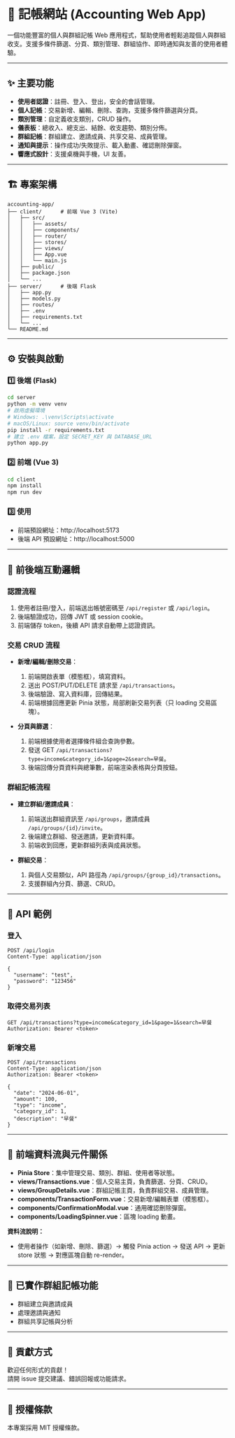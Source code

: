 # 💸 記帳網站 (Accounting Web App)

一個功能豐富的個人與群組記帳 Web 應用程式，幫助使用者輕鬆追蹤個人與群組收支。支援多條件篩選、分頁、類別管理、群組協作、即時通知與友善的使用者體驗。

---

## ✨ 主要功能

- **使用者認證**：註冊、登入、登出，安全的會話管理。
- **個人記帳**：交易新增、編輯、刪除、查詢，支援多條件篩選與分頁。
- **類別管理**：自定義收支類別，CRUD 操作。
- **儀表板**：總收入、總支出、結餘、收支趨勢、類別分佈。
- **群組記帳**：群組建立、邀請成員、共享交易、成員管理。
- **通知與提示**：操作成功/失敗提示、載入動畫、確認刪除彈窗。
- **響應式設計**：支援桌機與手機，UI 友善。

---

## 🏗️ 專案架構

```
accounting-app/
├── client/      # 前端 Vue 3 (Vite)
│   ├── src/
│   │   ├── assets/
│   │   ├── components/
│   │   ├── router/
│   │   ├── stores/
│   │   ├── views/
│   │   ├── App.vue
│   │   └── main.js
│   ├── public/
│   ├── package.json
│   └── ...
├── server/      # 後端 Flask
│   ├── app.py
│   ├── models.py
│   ├── routes/
│   ├── .env
│   ├── requirements.txt
│   └── ...
└── README.md
```

---

## ⚙️ 安裝與啟動

### 1️⃣ 後端 (Flask)

```bash
cd server
python -m venv venv
# 啟用虛擬環境
# Windows: .\venv\Scripts\activate
# macOS/Linux: source venv/bin/activate
pip install -r requirements.txt
# 建立 .env 檔案，設定 SECRET_KEY 與 DATABASE_URL
python app.py
```

### 2️⃣ 前端 (Vue 3)

```bash
cd client
npm install
npm run dev
```

### 3️⃣ 使用

- 前端預設網址：http://localhost:5173
- 後端 API 預設網址：http://localhost:5000

---

## 🔗 前後端互動邏輯

### 認證流程

1. 使用者註冊/登入，前端送出帳號密碼至 `/api/register` 或 `/api/login`。
2. 後端驗證成功，回傳 JWT 或 session cookie。
3. 前端儲存 token，後續 API 請求自動帶上認證資訊。

### 交易 CRUD 流程

- **新增/編輯/刪除交易**：

  1. 前端開啟表單（模態框），填寫資料。
  2. 送出 POST/PUT/DELETE 請求至 `/api/transactions`。
  3. 後端驗證、寫入資料庫，回傳結果。
  4. 前端根據回應更新 Pinia 狀態，局部刷新交易列表（只 loading 交易區塊）。

- **分頁與篩選**：
  1. 前端根據使用者選擇條件組合查詢參數。
  2. 發送 GET `/api/transactions?type=income&category_id=1&page=2&search=早餐`。
  3. 後端回傳分頁資料與總筆數，前端渲染表格與分頁按鈕。

### 群組記帳流程

- **建立群組/邀請成員**：

  1. 前端送出群組資訊至 `/api/groups`，邀請成員 `/api/groups/{id}/invite`。
  2. 後端建立群組、發送邀請，更新資料庫。
  3. 前端收到回應，更新群組列表與成員狀態。

- **群組交易**：
  1. 與個人交易類似，API 路徑為 `/api/groups/{group_id}/transactions`。
  2. 支援群組內分頁、篩選、CRUD。

---

## 📑 API 範例

### 登入

```http
POST /api/login
Content-Type: application/json

{
  "username": "test",
  "password": "123456"
}
```

### 取得交易列表

```http
GET /api/transactions?type=income&category_id=1&page=1&search=早餐
Authorization: Bearer <token>
```

### 新增交易

```http
POST /api/transactions
Content-Type: application/json
Authorization: Bearer <token>

{
  "date": "2024-06-01",
  "amount": 100,
  "type": "income",
  "category_id": 1,
  "description": "早餐"
}
```

---

## 🧩 前端資料流與元件關係

- **Pinia Store**：集中管理交易、類別、群組、使用者等狀態。
- **views/Transactions.vue**：個人交易主頁，負責篩選、分頁、CRUD。
- **views/GroupDetails.vue**：群組記帳主頁，負責群組交易、成員管理。
- **components/TransactionForm.vue**：交易新增/編輯表單（模態框）。
- **components/ConfirmationModal.vue**：通用確認刪除彈窗。
- **components/LoadingSpinner.vue**：區塊 loading 動畫。

**資料流說明：**

- 使用者操作（如新增、刪除、篩選）→ 觸發 Pinia action → 發送 API → 更新 store 狀態 → 對應區塊自動 re-render。

---

## 🌱 已實作群組記帳功能

- 群組建立與邀請成員
- 處理邀請與通知
- 群組共享記帳與分析

---

## 🤝 貢獻方式

歡迎任何形式的貢獻！  
請開 issue 提交建議、錯誤回報或功能請求。

---

## 📜 授權條款

本專案採用 MIT 授權條款。
